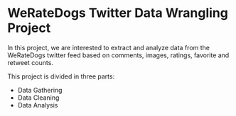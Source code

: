 # WeRateDogs Twitter Data Wrangling Project

In this project, we are interested to extract and analyze data from the WeRateDogs twitter feed based on comments, images, ratings, favorite and retweet counts.  

This project is divided in three parts: 
- Data Gathering 
- Data Cleaning 
- Data Analysis 


